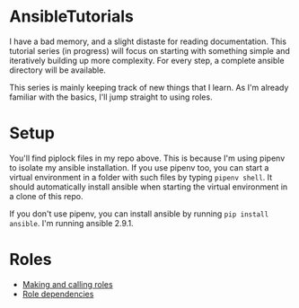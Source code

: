# AnsibleTutorials
I have a bad memory, and a slight distaste for reading documentation. This tutorial series (in progress) will focus on starting with
something simple and iteratively building up more complexity. For every step, a complete ansible directory will be available.

This series is mainly keeping track of new things that I learn. As I'm already familiar with the basics, 
I'll jump straight to using roles.

# Setup
You'll find piplock files in my repo above. This is because I'm using pipenv to isolate my ansible installation. 
If you use pipenv too, you can start a virtual environment in a folder with such files by typing `pipenv shell`. It should
automatically install ansible when starting the virtual environment in a clone of this repo.

If you don't use pipenv, you can install ansible by running `pip install ansible`. I'm running ansible 2.9.1.

# Roles
- [Making and calling roles](roles1)
- [Role dependencies](roles2)




